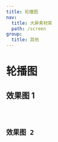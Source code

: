 ```yaml
---
title: 轮播图
nav:
  title: 大屏素材库
  path: /screen
group:
  title: 其他
---
```


# 轮播图

## 效果图 1

<code src="../../../example/SwiperDemo/demo1.tsx" background="#040727">

## 效果图 2

<code src="../../../example/SwiperDemo/demo2.tsx" background="#040727">
